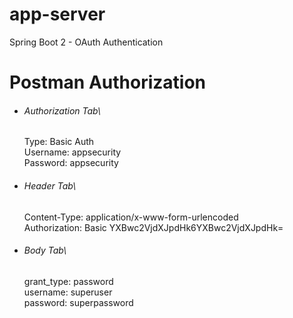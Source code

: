 # app-server
Spring Boot 2 - OAuth Authentication

# Postman Authorization

- ###### Authorization Tab\
  Type: Basic Auth\
  Username: appsecurity\
  Password: appsecurity
  
- ###### Header Tab\
  Content-Type: application/x-www-form-urlencoded\
  Authorization: Basic YXBwc2VjdXJpdHk6YXBwc2VjdXJpdHk=
  
- ###### Body Tab\
  grant_type: password\
  username: superuser\
  password: superpassword
